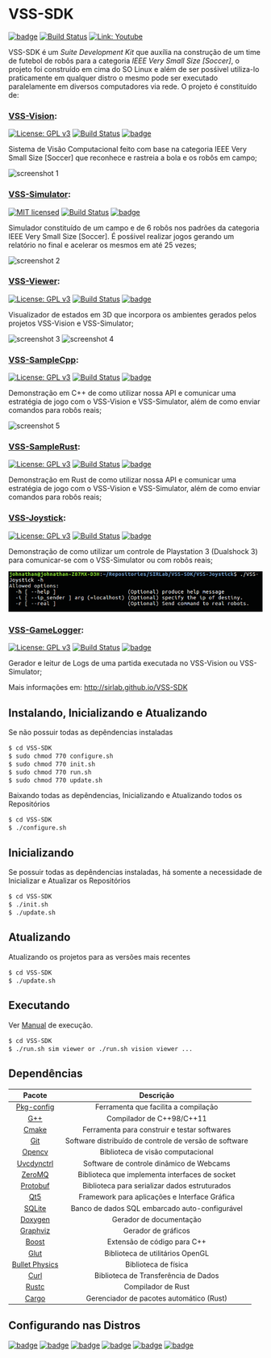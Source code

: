 # VSS-SDK
[![badge](https://img.shields.io/github/tag/SIRLab/VSS-SDK.svg)][badges]
[![Build Status](https://travis-ci.org/SIRLab/VSS-SDK.svg?branch=master)][travis]
[![Link: Youtube](https://img.shields.io/badge/Link-Youtube-red.svg)][youtube]


VSS-SDK é um *Suite Development Kit* que auxília na construção de um time de futebol de robôs para a categoria *IEEE Very Small Size [Soccer]*,
o projeto foi construído em cima do SO Linux e além de ser posśivel utiliza-lo praticamente em qualquer distro o mesmo pode ser executado paralelamente em diversos computadores via
rede. O projeto é constituído de:


### [VSS-Vision][vision]:
[![License: GPL v3](https://img.shields.io/badge/License-GPL%20v3-blue.svg)][gpl3]
[![Build Status](https://travis-ci.org/SIRLab/VSS-Vision.svg?branch=master)][vision-travis]
[![badge](https://img.shields.io/github/contributors/SIRLab/VSS-Vision.svg)][vision-con]

Sistema de Visão Computacional feito com base na categoria IEEE Very Small Size [Soccer] que reconhece e rastreia a bola e os robôs em campo;

![screenshot 1](https://raw.githubusercontent.com/SIRLab/VSS-Vision/master/images/top.png)

### [VSS-Simulator][simulator]:
[![MIT licensed](https://img.shields.io/badge/license-MIT-blue.svg)][mit]
[![Build Status](https://travis-ci.org/SIRLab/VSS-Simulator.svg?branch=master)][simulator-travis]
[![badge](https://img.shields.io/github/contributors/SIRLab/VSS-Simulator.svg)][simulator-con]

Simulador constituído de um campo e de 6 robôs nos padrões da categoria IEEE Very Small Size [Soccer]. É posśivel realizar jogos gerando um relatório no final e acelerar os mesmos em até 25 vezes;

![screenshot 2](https://raw.githubusercontent.com/SIRLab/VSS-Simulator/master/images/top.png)

### [VSS-Viewer][viewer]:
[![License: GPL v3](https://img.shields.io/badge/License-GPL%20v3-blue.svg)][gpl3]
[![Build Status](https://travis-ci.org/SIRLab/VSS-Viewer.svg?branch=master)][viewer-travis]
[![badge](https://img.shields.io/github/contributors/SIRLab/VSS-Viewer.svg)][viewer-con]

Visualizador de estados em 3D que incorpora os ambientes gerados pelos projetos VSS-Vision e VSS-Simulator;

![screenshot 3](https://raw.githubusercontent.com/SIRLab/VSS-Viewer/master/images/top.png)
![screenshot 4](https://raw.githubusercontent.com/SIRLab/VSS-Viewer/master/images/top2.png)

### [VSS-SampleCpp][samplecpp]:
[![License: GPL v3](https://img.shields.io/badge/License-GPL%20v3-blue.svg)][gpl3]
[![Build Status](https://travis-ci.org/SIRLab/VSS-SampleCpp.svg?branch=master)][samplecpp-travis]
[![badge](https://img.shields.io/github/contributors/SIRLab/VSS-SampleCpp.svg)][samplecpp-con]

Demonstração em C++ de como utilizar nossa API e comunicar uma estratégia de jogo com o VSS-Vision e VSS-Simulator, além de como enviar comandos para robôs reais;

![screenshot 5](https://raw.githubusercontent.com/SIRLab/VSS-SampleCpp/master/images/top.png)

### [VSS-SampleRust][samplerust]:
[![License: GPL v3](https://img.shields.io/badge/License-GPL%20v3-blue.svg)][gpl3]
[![Build Status](https://travis-ci.org/SIRLab/VSS-SampleRust.svg?branch=master)][samplerust-travis]
[![badge](https://img.shields.io/github/contributors/SIRLab/VSS-SampleRust.svg)][samplerust-con]

Demonstração em Rust de como utilizar nossa API e comunicar uma estratégia de jogo com o VSS-Vision e VSS-Simulator, além de como enviar comandos para robôs reais;

### [VSS-Joystick][joystick]:
[![License: GPL v3](https://img.shields.io/badge/License-GPL%20v3-blue.svg)][gpl3]
[![Build Status](https://travis-ci.org/SIRLab/VSS-Joystick.svg?branch=master)][joystick-travis]
[![badge](https://img.shields.io/github/contributors/SIRLab/VSS-Joystick.svg)][joystick-con]

Demonstração de como utilizar um controle de Playstation 3 (Dualshock 3) para comunicar-se com o VSS-Simulator ou com robôs reais;

![screenshot 6](https://raw.githubusercontent.com/SIRLab/VSS-Joystick/master/images/top.png)

### [VSS-GameLogger][gamelogger]:
[![License: GPL v3](https://img.shields.io/badge/License-GPL%20v3-blue.svg)][gpl3]
[![Build Status](https://travis-ci.org/SIRLab/VSS-GameLogger.svg?branch=master)][gamelogger-travis]
[![badge](https://img.shields.io/github/contributors/SIRLab/VSS-GameLogger.svg)][gamelogger-con]

Gerador e leitur de Logs de uma partida executada no VSS-Vision ou VSS-Simulator;


Mais informações em: http://sirlab.github.io/VSS-SDK


Instalando, Inicializando e Atualizando
---------------------------------------
Se não possuir todas as depêndencias instaladas
```
$ cd VSS-SDK
$ sudo chmod 770 configure.sh
$ sudo chmod 770 init.sh
$ sudo chmod 770 run.sh
$ sudo chmod 770 update.sh
```

Baixando todas as depêndencias, Inicializando e Atualizando todos os Repositórios
```
$ cd VSS-SDK
$ ./configure.sh
```

Inicializando
-------------
Se possuir todas as depêndencias instaladas, há somente a necessidade de Inicializar e Atualizar os Repositórios
```
$ cd VSS-SDK
$ ./init.sh
$ ./update.sh
```


Atualizando
-----------
Atualizando os projetos para as versões mais recentes
```
$ cd VSS-SDK
$ ./update.sh
```


Executando
----------
Ver [Manual][manual] de execução.
```
$ cd VSS-SDK
$ ./run.sh sim viewer or ./run.sh vision viewer ...
```



Dependências
------------

| Pacote                                    | Descrição                                              |
| :---------------------------------------: |:------------------------------------------------------:|
| [Pkg-config][pkg-config]                  | Ferramenta que facilita a compilação                   |
| [G++][gpp]                                | Compilador de C++98/C++11                              |
| [Cmake][cmake]                            | Ferramenta para construir e testar softwares           |
| [Git][git]                                | Software distribuído de controle de versão de software |
| [Opencv][opencv]                          | Biblioteca de visão computacional                      |
| [Uvcdynctrl][uvcdynctrl]                  | Software de controle dinâmico de Webcams               |
| [ZeroMQ][zeromq]                          | Biblioteca que implementa interfaces de socket         |
| [Protobuf][protobuf]                      | Biblioteca para serializar dados estruturados          |
| [Qt5][qt]                                 | Framework para aplicações e Interface Gráfica          |
| [SQLite][sqlite]                          | Banco de dados SQL embarcado auto-configurável         |
| [Doxygen][doxygen]                        | Gerador de documentação                                |
| [Graphviz][graphviz]                      | Gerador de gráficos                                    |
| [Boost][boost]                            | Extensão de código para C++                            |
| [Glut][glut]                              | Biblioteca de utilitários OpenGL                       |
| [Bullet Physics][bullet]                  | Biblioteca de física                                   |
| [Curl][curl]                              | Biblioteca de Transferência de Dados                   |
| [Rustc][rustc]                            | Compilador de Rust                                     |
| [Cargo][cargo]                            | Gerenciador de pacotes automático (Rust)               |


Configurando nas Distros
------------------------
[![badge](https://img.shields.io/badge/Ubuntu-16.04-brightgreen.svg)][badges]
[![badge](https://img.shields.io/badge/Ubuntu-14.04-brightgreen.svg)][badges]
[![badge](https://img.shields.io/badge/Debian-8.2-brightgreen.svg)][badges]
[![badge](https://img.shields.io/badge/Debian-8.5-yellow.svg)][badges]
[![badge](https://img.shields.io/badge/Fedora-24-red.svg)][badges]
[![badge](https://img.shields.io/badge/Mint-18-red.svg)][badges]


[vision]: https://github.com/SIRLab/VSS-Vision
[simulator]: https://github.com/SIRLab/VSS-Simulator
[viewer]: https://github.com/SIRLab/VSS-Viewer
[samplecpp]: https://github.com/SIRLab/VSS-SampleCpp
[samplerust]: https://github.com/SIRLab/VSS-SampleRust
[joystick]: https://github.com/SIRLab/VSS-Joystick
[gamelogger]: https://github.com/SIRLab/VSS-GameLogger
[manual]: https://github.com/SIRLab/VSS-SDK/blob/master/MANUAL.md

[pkg-config]: https://github.com/pkgconf/pkgconf
[gpp]: http://www.cprogramming.com/g++.html
[cmake]: https://cmake.org/
[git]: https://git-scm.com/
[opencv]: http://opencv.org/
[uvcdynctrl]: https://sourceforge.net/projects/libwebcam/
[zeromq]: http://zeromq.org/
[protobuf]: https://developers.google.com/protocol-buffers/
[qt]: https://www.qt.io/
[sqlite]: https://sqlite.org/
[doxygen]: http://www.stack.nl/~dimitri/doxygen/
[graphviz]: http://www.graphviz.org/
[boost]: http://www.boost.org/
[glut]: https://www.opengl.org/resources/libraries/glut/
[bullet]: http://bulletphysics.org/wordpress/
[curl]: https://curl.haxx.se/
[rustc]: https://www.rust-lang.org/en-US/
[cargo]: https://crates.io/

[gpl3]: http://www.gnu.org/licenses/gpl-3.0/
[mit]: https://raw.githubusercontent.com/hyperium/hyper/master/LICENSE

[badges]: http://shields.io/
[travis]: https://travis-ci.org/SIRLab/VSS-SDK
[youtube]: https://www.youtube.com/watch?v=2Yo8s7w7rTE

[vision-travis]: https://travis-ci.org/SIRLab/VSS-Vision
[simulator-travis]: https://travis-ci.org/SIRLab/VSS-Simulator
[viewer-travis]: https://travis-ci.org/SIRLab/VSS-Viewer
[samplecpp-travis]: https://travis-ci.org/SIRLab/VSS-SampleCpp
[samplerust-travis]: https://travis-ci.org/SIRLab/VSS-SampleRust
[joystick-travis]: https://travis-ci.org/SIRLab/VSS-Joystick
[gamelogger-travis]: https://travis-ci.org/SIRLab/VSS-GameLogger

[vision-con]: https://github.com/SIRLab/VSS-Vision/graphs/contributors
[simulator-con]: https://github.com/SIRLab/VSS-Simulator/graphs/contributors
[viewer-con]: https://github.com/SIRLab/VSS-Viewer/graphs/contributors
[samplecpp-con]: https://github.com/SIRLab/VSS-SampleCpp/graphs/contributors
[samplerust-con]: https://github.com/SIRLab/VSS-SampleRust/graphs/contributors
[joystick-con]: https://github.com/SIRLab/VSS-Joystick/graphs/contributors
[gamelogger-con]: https://github.com/SIRLab/VSS-GameLogger/graphs/contributors
